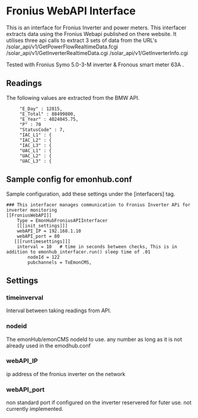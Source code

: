 # Fronius WebAPI Interface #

This is an interface for Fronius Inverter and power meters.
This interfacer extracts data using the Fronius Webapi published on there website.
It utilises three api calls to extract 3 sets of data
from the URL's  /solar_api/v1/GetPowerFlowRealtimeData.fcgi
                /solar_api/v1/GetInverterRealtimeData.cgi
                /solar_api/v1/GetInverterInfo.cgi

Tested with Fronius Symo 5.0-3-M inverter & Fronous smart meter 63A .

## Readings ##

The following values are extracted from the BMW API.

         "E_Day" : 12815,
         "E_Total" : 88499800,
         "E_Year" : 4024045.75,
         "P" : 70
         "StatusCode" : 7,
         "IAC_L1" : {
         "IAC_L2" : {
         "IAC_L3" : {
         "UAC_L1" : {
         "UAC_L2" : {
         "UAC_L3" : {



## Sample config for emonhub.conf ##

Sample configuration, add these settings under the [interfacers] tag.   

```
### This interfacer manages communication to Fronius Inverter APi for inverter monitoring
[[FroniusWebAPI]]
    Type = EmonHubFroniusAPIInterfacer
    [[[init_settings]]]
	webAPI_IP = 192.168.1.10
	webAPI_port = 80
   [[[runtimesettings]]]
	interval = 10   # time in seconds between checks, This is in addition to emonhub_interfacer.run() sleep time of .01
        nodeId = 122
        pubchannels = ToEmonCMS,

```

## Settings ##

### timeinverval ###
Interval between taking readings from API.  

### nodeid ###
The emonHub/emonCMS nodeId to use. any number as long as it is not already used in the emodhub.conf

### webAPI_IP ###
ip address of the fronius inverter on the network

### webAPI_port ###
non standard port if configured on the inverter reservered for futer use. not currently implemented. 
